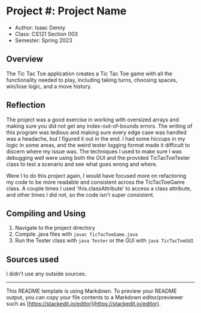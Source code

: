 # Project #: Project Name

* Author: Isaac Denny
* Class: CS121 Section 003
* Semester: Spring 2023

## Overview

The Tic Tac Toe application creates a Tic Tac Toe game with all the functionality
needed to play, including taking turns, choosing spaces, win/lose logic, and a 
move history.

## Reflection

The project was a good exercise in working with oversized arrays and making
sure you did not get any index-out-of-bounds errors. The writing of this program
was tedious and making sure every edge case was handled was a headache, but I figured
it out in the end. I had some hiccups in my logic in some areas, and the weird tester
logging format made it difficult to discern where my issue was. The techniques I used
to make sure I was debugging well were using both the GUI and the provided 
TicTacToeTester class to test a scenario and see what goes wrong and where.

Were I to do this project again, I would have focused more on refactoring my code
to be more readable and consistent across the TicTacToeGame class. A couple times I
used 'this.classAttribute' to access a class attribute, and other times I did not, so 
the code isn't super consistent. 

## Compiling and Using

1. Navigate to the project directory
2. Compile .java files with `javac TicTacToeGame.java`
3. Run the Tester class with `java Tester` or the GUI with `java TicTacToeGUI`

## Sources used

I didn't use any outside sources.

----------
This README template is using Markdown. To preview your README output,
you can copy your file contents to a Markdown editor/previewer such
as [https://stackedit.io/editor](https://stackedit.io/editor).